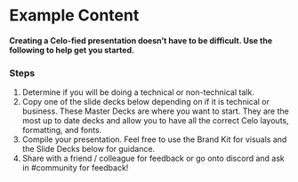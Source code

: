 # Example Content

#### Creating a Celo-fied presentation doesn’t have to be difficult. Use the following to help get you started.

### Steps

1. Determine if you will be doing a technical or non-technical talk. 
2. Copy one of the slide decks below depending on if it is technical or business. These Master Decks are where you want to start. They are the most up  to date decks and allow you to have all the correct Celo layouts, formatting, and fonts. 
3. Compile your presentation. Feel free to use the Brand Kit for visuals and the Slide Decks below for guidance.
4. Share with a friend / colleague for feedback or go onto discord and ask in #community for feedback! 
